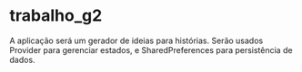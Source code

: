 # trabalho_g2

A aplicação será um gerador de ideias para histórias. Serão usados Provider para gerenciar estados, e SharedPreferences para persistência de dados.